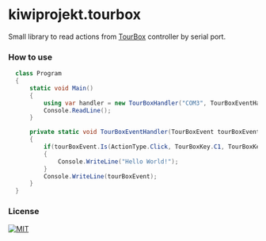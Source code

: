 # kiwiprojekt.tourbox

Small library to read actions from [TourBox](https://www.tourboxtech.com/en/) controller by serial port.




### How to use
```csharp
  class Program
  {
      static void Main()
      {
          using var handler = new TourBoxHandler("COM3", TourBoxEventHandler);
          Console.ReadLine();
      }

      private static void TourBoxEventHandler(TourBoxEvent tourBoxEvent)
      {
          if(tourBoxEvent.Is(ActionType.Click, TourBoxKey.C1, TourBoxKey.Tall))
          {
              Console.WriteLine("Hello World!");
          }
          Console.WriteLine(tourBoxEvent);
      }
  }
```


### License
[![MIT](https://img.shields.io/badge/License-MIT-yellow.svg)](LICENSE)
